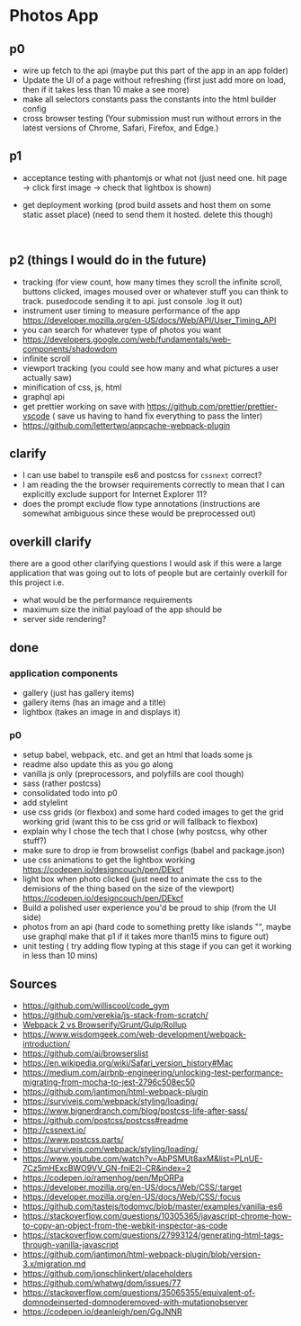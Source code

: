 # Photos App

## p0

- wire up fetch to the api (maybe put this part of the app in an app folder)
- Update the UI of a page without refreshing (first just add more on load, then if it takes less than 10 make a see more)
- make all selectors constants pass the constants into the html builder config
- cross browser testing (Your submission must run without errors in the latest versions of Chrome, Safari, Firefox, and Edge.)

## p1

- acceptance testing with phantomjs or what not (just need one. hit page -> click first image -> check that lightbox is shown)
- get deployment working (prod build assets and host them on some static asset place)  (need to send them it hosted. delete this though)

  ​


## p2 (things I would do in the future)

- tracking (for view count, how many times they scroll the infinite scroll, buttons clicked, images moused over or whatever stuff you can think to track. pusedocode sending it to api. just console .log it out)
- instrument user timing to measure performance of the app https://developer.mozilla.org/en-US/docs/Web/API/User_Timing_API
- you can search for whatever type of photos you want
- https://developers.google.com/web/fundamentals/web-components/shadowdom
- infinite scroll
- viewport tracking (you could see how many and what pictures a user actually saw)
- minification of css, js, html
- graphql api
- get prettier working on save with https://github.com/prettier/prettier-vscode ( save us having to hand fix everything to pass the linter)
- https://github.com/lettertwo/appcache-webpack-plugin


## clarify

- I can use babel to transpile es6 and postcss for `cssnext` correct?
- I am reading the the browser requirements correctly to mean that I can explicitly exclude support for Internet Explorer 11?
- does the prompt exclude flow type annotations (instructions are somewhat ambiguous since these would be preprocessed out)




## overkill clarify

there are a good other clarifying questions I would ask if this were a large application that was going out to lots of people but are certainly overkill for this project i.e.

- what would be the performance requirements
- maximum size the initial payload of the app should be
- server side rendering?



## done

### application components

- gallery (just has gallery items)
- gallery items (has an image and a title)
- lightbox (takes an image in and displays it)



### p0

- setup babel, webpack,  etc. and get an html that loads some js
- readme also update this as you go along
- vanilla js only (preprocessors, and polyfills are cool though)
- sass (rather postcss)
- consolidated todo into p0
- add stylelint
- use css grids (or flexbox) and some hard coded images to get the grid working  grid (want this to be css grid or will fallback to flexbox)
- explain why I chose the tech that I chose (why postcss, why other stuff?)
- make sure to drop ie from browselist configs (babel and package.json)
- use css animations to get the lightbox working https://codepen.io/designcouch/pen/DEkcf
- light box when photo clicked (just need to animate the css to the demisions of the thing based on the size of the viewport)  https://codepen.io/designcouch/pen/DEkcf
- Build a polished user experience you'd be proud to ship  (from the UI side)
- photos from an api (hard code to something pretty like islands "", maybe use graphql make that p1 if it takes more than15 mins to figure out)  
- unit testing ( try adding flow typing at this stage if you can get it working in less than 10 mins)




## Sources

- https://github.com/williscool/code_gym
- https://github.com/verekia/js-stack-from-scratch/
- [Webpack 2 vs Browserify/Grunt/Gulp/Rollup](https://www.youtube.com/watch?v=C_ZtQClrVYw)
- https://www.wisdomgeek.com/web-development/webpack-introduction/
- https://github.com/ai/browserslist
- https://en.wikipedia.org/wiki/Safari_version_history#Mac
- https://medium.com/airbnb-engineering/unlocking-test-performance-migrating-from-mocha-to-jest-2796c508ec50
- https://github.com/jantimon/html-webpack-plugin
- https://survivejs.com/webpack/styling/loading/
- https://www.bignerdranch.com/blog/postcss-life-after-sass/
- https://github.com/postcss/postcss#readme
- http://cssnext.io/
- https://www.postcss.parts/
- https://survivejs.com/webpack/styling/loading/
- https://www.youtube.com/watch?v=AbPSMUt8axM&list=PLnUE-7Cz5mHExcBWO9VV_GN-fniE2l-CR&index=2
- https://codepen.io/ramenhog/pen/MpORPa
- https://developer.mozilla.org/en-US/docs/Web/CSS/:target
- https://developer.mozilla.org/en-US/docs/Web/CSS/:focus
- https://github.com/tastejs/todomvc/blob/master/examples/vanilla-es6
- https://stackoverflow.com/questions/10305365/javascript-chrome-how-to-copy-an-object-from-the-webkit-inspector-as-code
- https://stackoverflow.com/questions/27993124/generating-html-tags-through-vanilla-javascript
- https://github.com/jantimon/html-webpack-plugin/blob/version-3.x/migration.md
- https://github.com/jonschlinkert/placeholders
- https://github.com/whatwg/dom/issues/77
- https://stackoverflow.com/questions/35065355/equivalent-of-domnodeinserted-domnoderemoved-with-mutationobserver
- https://codepen.io/deanleigh/pen/GgJNNR

